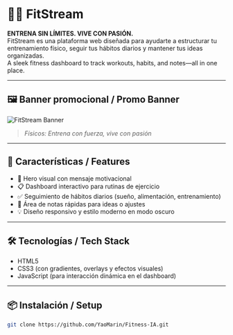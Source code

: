 # 🏋️‍♂️ FitStream

**ENTRENA SIN LÍMITES. VIVE CON PASIÓN.**  
FitStream es una plataforma web diseñada para ayudarte a estructurar tu entrenamiento físico, seguir tus hábitos diarios y mantener tus ideas organizadas.  
A sleek fitness dashboard to track workouts, habits, and notes—all in one place.

---

## 🖼️ Banner promocional / Promo Banner

![FitStream Banner](ruta/a/imagen.png)  
> *Físicos: Entrena con fuerza, vive con pasión*

---

## 🚀 Características / Features

- 🎯 Hero visual con mensaje motivacional
- 📋 Dashboard interactivo para rutinas de ejercicio
- ✅ Seguimiento de hábitos diarios (sueño, alimentación, entrenamiento)
- 📝 Área de notas rápidas para ideas o ajustes
- 💡 Diseño responsivo y estilo moderno en modo oscuro

---

## 🛠️ Tecnologías / Tech Stack

- HTML5
- CSS3 (con gradientes, overlays y efectos visuales)
- JavaScript (para interacción dinámica en el dashboard)

---

## 📦 Instalación / Setup

```bash
git clone https://github.com/YaoMarin/Fitness-IA.git
